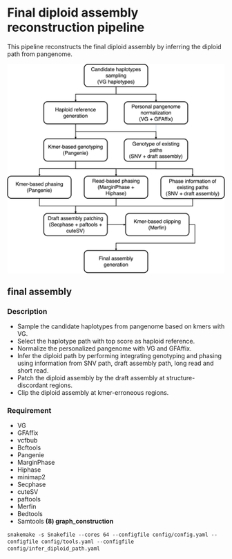 # Final diploid assembly reconstruction pipeline
This pipeline reconstructs the final diploid assembly by inferring the diploid path from pangenome.

<img align="middle" width="800" src="final_assembly.jpg"/>

## final assembly
### Description
-  Sample the candidate haplotypes from pangenome based on kmers with VG.
-  Select the haplotype path with top score as haploid reference.
-  Normalize the personalized pangenome with VG and GFAffix.
-  Infer the diploid path by performing integrating genotyping and phasing using information from SNV path, draft assembly path, long read and short read.
-  Patch the diploid assembly by the draft assembly at structure-discordant regions.
-  Clip the diploid assembly at kmer-erroneous regions.
### Requirement
-  VG
-  GFAffix
-  vcfbub
-  Bcftools
-  Pangenie
-  MarginPhase
-  Hiphase
-  minimap2
-  Secphase
-  cuteSV
-  paftools
-  Merfin
-  Bedtools
-  Samtools
**(8) graph_construction**
```shell
snakemake -s Snakefile --cores 64 --configfile config/config.yaml --configfile config/tools.yaml --configfile config/infer_diploid_path.yaml
```
